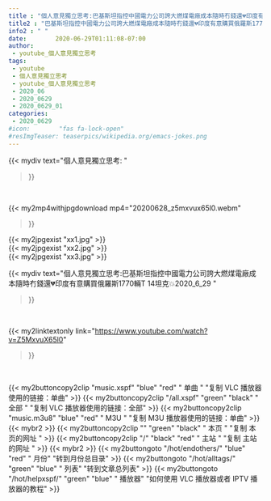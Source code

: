 ```yaml
---
title : "個人意見獨立思考:巴基斯坦指控中國電力公司誇大燃煤電廠成本隨時冇錢還💔印度有意購買俄羅斯1770輛T 14坦克💥2020_6_29 "
title2 : "巴基斯坦指控中國電力公司誇大燃煤電廠成本隨時冇錢還💔印度有意購買俄羅斯1770輛T 14坦克💥2020_6_29 "
info2 : " "
date:        2020-06-29T01:11:08-07:00
author:
 - youtube_個人意見獨立思考
tags:
 - youtube
 - 個人意見獨立思考
 - youtube_個人意見獨立思考
 - 2020_06
 - 2020_0629
 - 2020_0629_01
categories:
 - 2020_0629
#icon:        "fas fa-lock-open"
#resImgTeaser: teaserpics/wikipedia.org/emacs-jokes.png
---
```


{{< mydiv text="個人意見獨立思考: "
>}}
<br>


{{< my2mp4withjpgdownload mp4="20200628_z5mxvux65l0.webm"
>}}

{{< my2jpgexist "xx1.jpg" >}}<br>
{{< my2jpgexist "xx2.jpg" >}}<br>
{{< my2jpgexist "xx3.jpg" >}}<br>



{{< mydiv text="個人意見獨立思考:巴基斯坦指控中國電力公司誇大燃煤電廠成本隨時冇錢還💔印度有意購買俄羅斯1770輛T 14坦克💥2020_6_29 "
>}}
<br>

{{< my2linktextonly link="https://www.youtube.com/watch?v=Z5MxvuX65l0"
>}}


<br>

{{< my2buttoncopy2clip "music.xspf"        "blue"   "red"    " 单曲 "  "复制 VLC 播放器使用的链接：单曲" >}} {{< my2buttoncopy2clip "/all.xspf"         "green"  "black"  " 全部 "  "复制 VLC 播放器使用的链接：全部" >}} {{< my2buttoncopy2clip "music.m3u8"        "blue"   "red"    " M3U  "    "复制 M3U 播放器使用的链接：单曲" >}} {{< mybr2 >}} {{< my2buttoncopy2clip ""                  "green"  "black"  " 本页 "    "复制 本页的网址 " >}} {{< my2buttoncopy2clip "/"                 "black"  "red"    " 主站 "    "复制 主站的网址 " >}} {{< mybr2 >}} {{< my2buttongoto      "/hot/endothers/"   "blue"   "red"    " 月份"   "转到月份总目录" >}} {{< my2buttongoto      "/hot/alltags/"     "green"  "blue"   " 列表"   "转到文章总列表" >}} {{< my2buttongoto      "/hot/helpxspf/"    "green"  "blue"   " 播放器" "如何使用 VLC 播放器或者 IPTV 播放器的教程" >}} 
